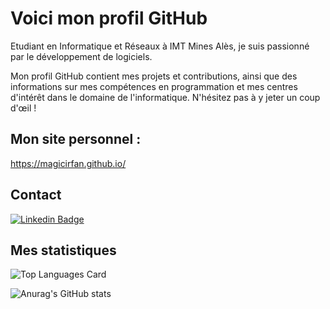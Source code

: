 # Voici mon profil GitHub

Etudiant en Informatique et Réseaux à IMT Mines Alès, je suis passionné par le développement de logiciels. <br/>

Mon profil GitHub contient mes projets et contributions, ainsi que des informations sur mes compétences en programmation et mes centres d'intérêt dans le domaine de l'informatique. N'hésitez pas à y jeter un coup d'œil !

## Mon site personnel :

https://magicirfan.github.io/

## Contact 
[![Linkedin Badge](https://img.shields.io/badge/LinkedIn-0077B5?style=for-the-badge&logo=linkedin&logoColor=white)](https://www.linkedin.com/in/irfan-bouhenaf-7371501b6/)

## Mes statistiques

![Top Languages Card](https://github-readme-stats.vercel.app/api/top-langs/?username=magicirfan&layout=compact&count_private=true&theme=calm&hide=css,HTML)

![Anurag's GitHub stats](https://github-readme-stats.vercel.app/api?username=magicirfan&show_icons=true&theme=calm&count_private=true&show_icons=true)
